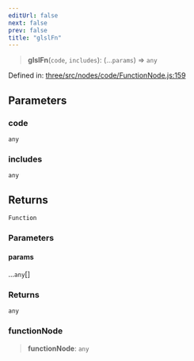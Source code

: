 ```yaml
---
editUrl: false
next: false
prev: false
title: "glslFn"
---
```


> **glslFn**(`code`, `includes`): (...`params`) => `any`

Defined in: [three/src/nodes/code/FunctionNode.js:159](https://github.com/DefinitelyMaybe/three-i18n/blob/fa57b79433d1c349ffb23a78727299c8d4190136/three/src/nodes/code/FunctionNode.js#L159)

## Parameters

### code

`any`

### includes

`any`

## Returns

`Function`

### Parameters

#### params

...`any`[]

### Returns

`any`

### functionNode

> **functionNode**: `any`
